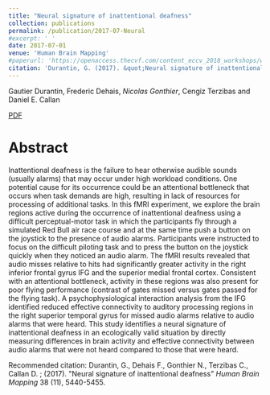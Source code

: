 ```yaml
---
title: "Neural signature of inattentional deafness"
collection: publications
permalink: /publication/2017-07-Neural
#excerpt: ' '
date: 2017-07-01
venue: 'Human Brain Mapping'
#paperurl: 'https://openaccess.thecvf.com/content_eccv_2018_workshops/w13/html/Gonthier_Weakly_Supervised_Object_Detection_in_Artworks_ECCVW_2018_paper.html'
citation: 'Durantin, G. (2017). &quot;Neural signature of inattentional deafness&quot; <i>Human Brain Mapping</i>.'
---
```


 Gautier Durantin, Frederic Dehais, *Nicolas Gonthier*, Cengiz Terzibas and Daniel E. Callan

[PDF](http://oatao.univ-toulouse.fr/18218/1/Durantin_18218.pdf)

Abstract
======

Inattentional deafness is the failure to hear otherwise audible sounds (usually alarms) that may occur under high workload conditions. One potential cause for its occurrence could be an attentional bottleneck that occurs when task demands are high, resulting in lack of resources for processing of additional tasks. In this fMRI experiment, we explore the brain regions active during the occurrence of inattentional deafness using a difficult perceptual-motor task in which the participants fly through a simulated Red Bull air race course and at the same time push a button on the joystick to the presence of audio alarms. Participants were instructed to focus on the difficult piloting task and to press the button on the joystick quickly when they noticed an audio alarm. The fMRI results revealed that audio misses relative to hits had significantly greater activity in the right inferior frontal gyrus IFG and the superior medial frontal cortex. Consistent with an attentional bottleneck, activity in these regions was also present for poor flying performance (contrast of gates missed versus gates passed for the flying task). A psychophysiological interaction analysis from the IFG identified reduced effective connectivity to auditory processing regions in the right superior temporal gyrus for missed audio alarms relative to audio alarms that were heard. This study identifies a neural signature of inattentional deafness in an ecologically valid situation by directly measuring differences in brain activity and effective connectivity between audio alarms that were not heard compared to those that were heard.


Recommended citation: Durantin, G., Dehais F., Gonthier N., Terzibas C., Callan D. ; (2017). "Neural signature of inattentional deafness" <i>Human Brain Mapping</i> 38 (11), 5440-5455.
